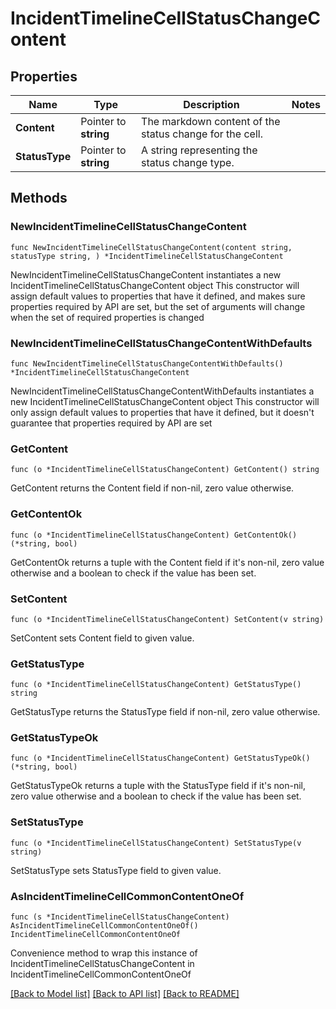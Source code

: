 # IncidentTimelineCellStatusChangeContent

## Properties

Name | Type | Description | Notes
------------ | ------------- | ------------- | -------------
**Content** | Pointer to **string** | The markdown content of the status change for the cell. | 
**StatusType** | Pointer to **string** | A string representing the status change type. | 

## Methods

### NewIncidentTimelineCellStatusChangeContent

`func NewIncidentTimelineCellStatusChangeContent(content string, statusType string, ) *IncidentTimelineCellStatusChangeContent`

NewIncidentTimelineCellStatusChangeContent instantiates a new IncidentTimelineCellStatusChangeContent object
This constructor will assign default values to properties that have it defined,
and makes sure properties required by API are set, but the set of arguments
will change when the set of required properties is changed

### NewIncidentTimelineCellStatusChangeContentWithDefaults

`func NewIncidentTimelineCellStatusChangeContentWithDefaults() *IncidentTimelineCellStatusChangeContent`

NewIncidentTimelineCellStatusChangeContentWithDefaults instantiates a new IncidentTimelineCellStatusChangeContent object
This constructor will only assign default values to properties that have it defined,
but it doesn't guarantee that properties required by API are set

### GetContent

`func (o *IncidentTimelineCellStatusChangeContent) GetContent() string`

GetContent returns the Content field if non-nil, zero value otherwise.

### GetContentOk

`func (o *IncidentTimelineCellStatusChangeContent) GetContentOk() (*string, bool)`

GetContentOk returns a tuple with the Content field if it's non-nil, zero value otherwise
and a boolean to check if the value has been set.

### SetContent

`func (o *IncidentTimelineCellStatusChangeContent) SetContent(v string)`

SetContent sets Content field to given value.


### GetStatusType

`func (o *IncidentTimelineCellStatusChangeContent) GetStatusType() string`

GetStatusType returns the StatusType field if non-nil, zero value otherwise.

### GetStatusTypeOk

`func (o *IncidentTimelineCellStatusChangeContent) GetStatusTypeOk() (*string, bool)`

GetStatusTypeOk returns a tuple with the StatusType field if it's non-nil, zero value otherwise
and a boolean to check if the value has been set.

### SetStatusType

`func (o *IncidentTimelineCellStatusChangeContent) SetStatusType(v string)`

SetStatusType sets StatusType field to given value.



### AsIncidentTimelineCellCommonContentOneOf

`func (s *IncidentTimelineCellStatusChangeContent) AsIncidentTimelineCellCommonContentOneOf() IncidentTimelineCellCommonContentOneOf`

Convenience method to wrap this instance of IncidentTimelineCellStatusChangeContent in IncidentTimelineCellCommonContentOneOf

[[Back to Model list]](../README.md#documentation-for-models) [[Back to API list]](../README.md#documentation-for-api-endpoints) [[Back to README]](../README.md)


